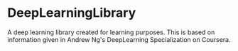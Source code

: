 # DeepLearningLibrary

A deep learning library created for learning purposes.
This is based on information given in Andrew Ng's DeepLearning Specialization on Coursera.
